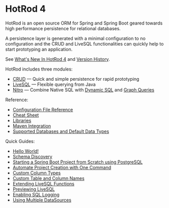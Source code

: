 # HotRod 4

HotRod is an open source ORM for Spring and Spring Boot geared towards high performance persistence for relational databases.

A persistence layer is generated with a minimal configuration to no configuration and the CRUD and LiveSQL functionalities
can quickly help to start prototyping an application.

See [What's New In HotRod 4](./whats-new.md) and [Version History](../version-history.md).

HotRod includes three modules:

- [CRUD](crud/README.md) &mdash; Quick and simple persistence for rapid prototyping
- [LiveSQL](livesql/README.md) &mdash; Flexible querying from Java
- [Nitro](nitro/README.md) &mdash; Combine Native SQL with [Dynamic SQL](nitro/nitro-dynamic-sql.md) and [Graph Queries](nitro/nitro-graph-selects.md)

Reference:

- [Configuration File Reference](config/README.md)
- [Cheat Sheet](./cheat-sheet.md)
- [Libraries](config/libraries.md)
- [Maven Integration](maven/README.md)
- [Supported Databases and Default Data Types](config/supported-databases.md)

Quick Guides:

- [Hello World!](./guides/hello-world.md)
- [Schema Discovery](guides/schema-discovery.md)
- [Starting a Spring Boot Project from Scratch using PostgreSQL](guides/starting-a-maven-project-from-scratch-with-postgresql.md)
- [Automate Project Creation with One Command](maven/maven-arquetype.md)
- [Custom Column Types](guides/mapping-column-types.md)
- [Custom Table and Column Names](guides/mapping-table-and-column-names.md)
- [Extending LiveSQL Functions](livesql/extending-livesql-functions.md)
- [Previewing LiveSQL](./livesql/previewing-livesql.md)
- [Enabling SQL Logging](./guides/enabling-sql-logging.md)
- [Using Multiple DataSources](./guides/using-multiple-datasources.md)
